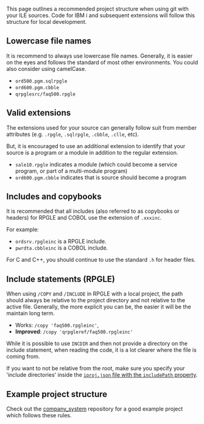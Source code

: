 This page outlines a recommended project structure when using git with your ILE sources. Code for IBM i and subsequent extensions will follow this structure for local development.

## Lowercase file names

It is recommend to always use lowercase file names. Generally, it is easier on the eyes and follows the standard of most other environments. You could also consider using camelCase.

* `ord500.pgm.sqlrpgle`
* `ord600.pgm.cbble`
* `qrpglesrc/faq500.rpgle`

## Valid extensions

The extensions used for your source can generally follow suit from member attributes (e.g. `.rpgle`, `.sqlrpgle`, `.cbble`, `.clle`, etc).

But, it is encouraged to use an additional extension to identify that your source is a program or a module in addition to the regular extension.

* `sale10.rpgle` indicates a module (which could become a service program, or part of a multi-module program)
* `ord600.pgm.cbble` indicates that is source should become a program

## Includes and copybooks

It is recommended that all includes (also referred to as copybooks or headers) for RPGLE and COBOL use the extension of `.xxxinc`.

For example:

* `ordsrv.rpgleinc` is a RPGLE include.
* `pwrdta.cbbleinc` is a COBOL include.

For C and C++, you should continue to use the standard `.h` for header files.

## Include statements (RPGLE)

When using `/COPY` and `/INCLUDE` in RPGLE with a local project, the path should always be relative to the project directory and not relative to the active file. Generally, the more explicit you can be, the easier it will be the maintain long term.

* Works: `/copy 'faq500.rpgleinc'`,
* **Improved**: `/copy 'qrpgleref/faq500.rpgleinc'`

While it is possible to use `INCDIR` and then not provide a directory on the include statement, when reading the code, it is a lot clearer where the file is coming from.

If you want to not be relative from the root, make sure you specify your 'include directories' inside the [`iproj.json` file with the `includePath` property](https://ibm.github.io/ibmi-bob/#/prepare-the-project/iproj-json?id=includepath).

## Example project structure

Check out the [company_system](https://github.com/worksofliam/company_system) repository for a good example project which follows these rules.

